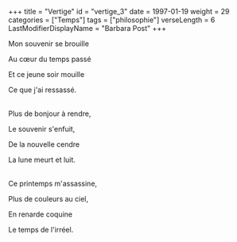 +++
title = "Vertige"
id = "vertige_3"
date = 1997-01-19
weight = 29
categories = ["Temps"]
tags = ["philosophie"]
verseLength = 6
LastModifierDisplayName = "Barbara Post"
+++

Mon souvenir se brouille

Au cœur du temps passé

Et ce jeune soir mouille

Ce que j'ai ressassé.

 \
Plus de bonjour à rendre,

Le souvenir s'enfuit,

De la nouvelle cendre

La lune meurt et luit.

 \
Ce printemps m'assassine,

Plus de couleurs au ciel,

En renarde coquine

Le temps de l'irréel.
